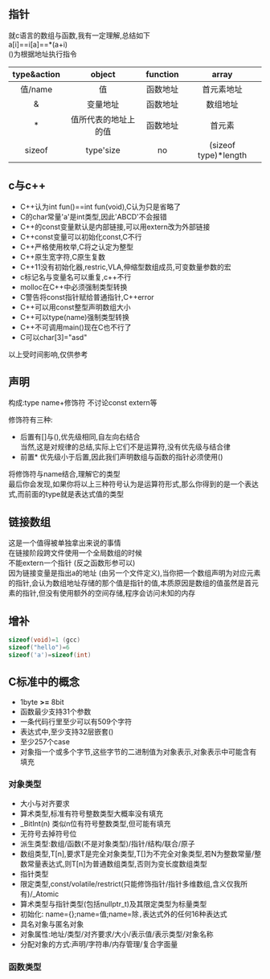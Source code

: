 ## 指针  
   
就c语言的数组与函数,我有一定理解,总结如下  
a[i]==i[a]==*(a+i)  
()为根据地址执行指令

|type&action|object|function|array|
|:----:|:----:|:----:|:----:|
|值/name|值|函数地址|首元素地址|
|&|变量地址|函数地址|数组地址|
|*|值所代表的地址上的值|函数地址|首元素|
|sizeof|type'size|no|(sizeof type)*length|

## c与c++
- C++认为int fun()==int fun(void),C认为只是省略了
- C的char常量'a'是int类型,因此'ABCD'不会报错
- C++的const变量默认是内部链接,可以用extern改为外部链接
- C++const变量可以初始化const,C不行
- C++严格使用枚举,C将之认定为整型
- C++原生宽字符,C原生复数
- C++11没有初始化器,restric,VLA,伸缩型数组成员,可变数量参数的宏
- c标记名与变量名可以重复,c++不行
- molloc在C++中必须强制类型转换
- C警告将const指针赋给普通指针,C++error
- C++可以用const整型声明数组大小
- C++可以type(name)强制类型转换
- C++不可调用main()现在C也不行了
- C可以char[3]="asd"

以上受时间影响,仅供参考

## 声明

构成:type name+修饰符
不讨论const extern等

修饰符有三种:
- 后置有[]与(),优先级相同,自左向右结合  
当然,这是对规律的总结,实际上它们不是运算符,没有优先级与结合律
- 前置* 优先级小于后置,因此我们声明数组与函数的指针必须使用()

将修饰符与name结合,理解它的类型  
最后你会发现,如果你将以上三种符号认为是运算符形式,那么你得到的是一个表达式,而前面的type就是表达式值的类型

## 链接数组

这是一个值得被单独拿出来说的事情  
在链接阶段跨文件使用一个全局数组的时候  
不能extern一个指针 (反之函数形参可以)  
因为链接变量是指出a的地址 (由另一个文件定义),当你把一个数组声明为对应元素的指针,会认为数组地址存储的那个值是指针的值,本质原因是数组的值虽然是首元素的指针,但没有使用额外的空间存储,程序会访问未知的内存


## 增补

```C
sizeof(void)=1 (gcc)   
sizeof("hello")=6
sizeof('a')=sizeof(int)
```

## C标准中的概念

- 1byte **>=** 8bit
- 函数最少支持31个参数  
- 一条代码行里至少可以有509个字符  
- 表达式中,至少支持32层嵌套()  
- 至少257个case  
- 对象指一个或多个字节,这些字节的二进制值为对象表示,对象表示中可能含有填充

### 对象类型

- 大小与对齐要求
- 算术类型,标准有符号整数类型大概率没有填充
- _BitInt(n) 类似n位有符号整数类型,但可能有填充
- 无符号去掉符号位
- 派生类型:数组/函数(不是对象类型)/指针/结构/联合/原子
- 数组类型,T[n],要求T是完全对象类型,T[]为不完全对象类型,若N为整数常量/整数常量表达式,则T[n]为普通数组类型,否则为变长度数组类型
- 指针类型
- 限定类型,const/volatile/restrict(只能修饰指针/指针多维数组,含义仅我所有)/_Atomic
- 算术类型与指针类型(包括nullptr_t)及其限定类型为标量类型
- 初始化: name={};name=值;name=除`,`表达式外的任何16种表达式
- 具名对象与匿名对象
- 对象属性:地址/类型/对齐要求/大小/表示值/表示类型/对象名称
- 分配对象的方式:声明/字符串/内存管理/复合字面量

### 函数类型